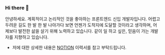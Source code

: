 ### Hi there 👋
안녕하세요. 계획적이고 논리적인 것을 좋아하는 프론트엔드 신입 개발자입니다.
어렵고 두려운 길도 한 발 한 발 나아가다 보면 언젠가 도착지에 도달할 것이라고 생각하며, 어제보다 발전한 삶을 살기 위해 노력하고 있습니다.
같이 일 하고 싶은, 믿음이 가는 개발자를 지향하고 있습니다.

* 저에 대한 상세한 내용은 [NOTION](https://www.notion.so/f316b40fb6f64c08a657e17184021fe6) 이력서를 참고 부탁드립니다.
